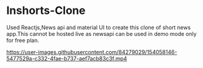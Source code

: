 # Inshorts-Clone
Used Reactjs,News api and material UI to create this clone of short news app.This cannot be hosted live as newsapi can be used in demo mode only for free plan.

https://user-images.githubusercontent.com/84279029/154058146-5477529a-c332-4fae-b737-aef7acb83c3f.mp4

